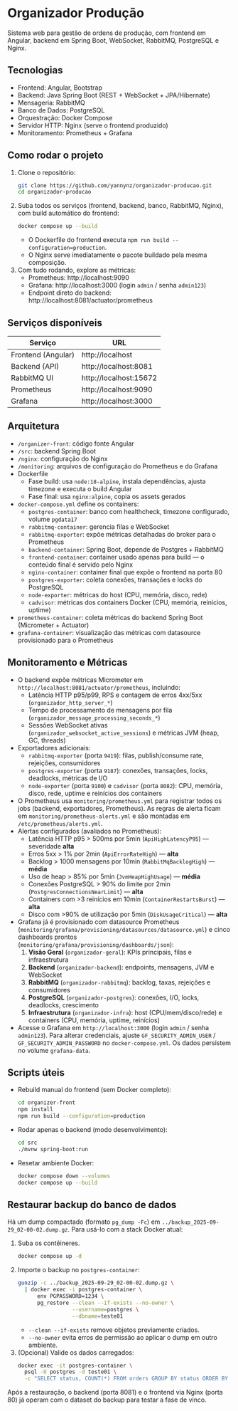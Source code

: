 Organizador Produção
====================

Sistema web para gestão de ordens de produção, com frontend em Angular, backend em Spring Boot, WebSocket, RabbitMQ, PostgreSQL e Nginx.

Tecnologias
-----------
- Frontend: Angular, Bootstrap
- Backend: Java Spring Boot (REST + WebSocket + JPA/Hibernate)
- Mensageria: RabbitMQ
- Banco de Dados: PostgreSQL
- Orquestração: Docker Compose
- Servidor HTTP: Nginx (serve o frontend produzido)
- Monitoramento: Prometheus + Grafana

Como rodar o projeto
--------------------
1. Clone o repositório:
   ```bash
   git clone https://github.com/yannynz/organizador-producao.git
   cd organizador-producao
   ```
2. Suba todos os serviços (frontend, backend, banco, RabbitMQ, Nginx), com build automático do frontend:
   ```bash
   docker compose up --build
   ```
   - O Dockerfile do frontend executa `npm run build --configuration=production`.
   - O Nginx serve imediatamente o pacote buildado pela mesma composição.
3. Com tudo rodando, explore as métricas:
   - Prometheus: http://localhost:9090 
   - Grafana: http://localhost:3000 (login `admin` / senha `admin123`)
   - Endpoint direto do backend: http://localhost:8081/actuator/prometheus

Serviços disponíveis
--------------------
| Serviço          | URL                        |
| ---------------- | -------------------------- |
| Frontend (Angular)| http://localhost          |
| Backend (API)    | http://localhost:8081      |
| RabbitMQ UI      | http://localhost:15672     |
| Prometheus       | http://localhost:9090      |
| Grafana          | http://localhost:3000      |

Arquitetura
-----------
- `/organizer-front`: código fonte Angular
- `/src`: backend Spring Boot
- `/nginx`: configuração do Nginx
- `/monitoring`: arquivos de configuração do Prometheus e do Grafana
- Dockerfile
  - Fase build: usa `node:18-alpine`, instala dependências, ajusta timezone e executa o build Angular
  - Fase final: usa `nginx:alpine`, copia os assets gerados
- `docker-compose.yml` define os containers:
  - `postgres-container`: banco com healthcheck, timezone configurado, volume `pgdata17`
  - `rabbitmq-container`: gerencia filas e WebSocket
  - `rabbitmq-exporter`: expõe métricas detalhadas do broker para o Prometheus
  - `backend-container`: Spring Boot, depende de Postgres + RabbitMQ
  - `frontend-container`: container usado apenas para build — o conteúdo final é servido pelo Nginx
  - `nginx-container`: container final que expõe o frontend na porta 80
  - `postgres-exporter`: coleta conexões, transações e locks do PostgreSQL
  - `node-exporter`: métricas do host (CPU, memória, disco, rede)
  - `cadvisor`: métricas dos containers Docker (CPU, memória, reinícios, uptime)
- `prometheus-container`: coleta métricas do backend Spring Boot (Micrometer + Actuator)
- `grafana-container`: visualização das métricas com datasource provisionado para o Prometheus

Monitoramento e Métricas
------------------------
- O backend expõe métricas Micrometer em `http://localhost:8081/actuator/prometheus`, incluindo:
  - Latência HTTP p95/p99, RPS e contagem de erros 4xx/5xx (`organizador_http_server_*`)
  - Tempo de processamento de mensagens por fila (`organizador_message_processing_seconds_*`)
  - Sessões WebSocket ativas (`organizador_websocket_active_sessions`) e métricas JVM (heap, GC, threads)
- Exportadores adicionais:
  - `rabbitmq-exporter` (porta `9419`): filas, publish/consume rate, rejeições, consumidores
  - `postgres-exporter` (porta `9187`): conexões, transações, locks, deadlocks, métricas de I/O
  - `node-exporter` (porta `9100`) e `cadvisor` (porta `8082`): CPU, memória, disco, rede, uptime e reinícios dos containers
- O Prometheus usa `monitoring/prometheus.yml` para registrar todos os jobs (backend, exportadores, Prometheus). As regras de alerta ficam em `monitoring/prometheus-alerts.yml` e são montadas em `/etc/prometheus/alerts.yml`.
- Alertas configurados (avaliados no Prometheus):
  - Latência HTTP p95 > 500ms por 5min (`ApiHighLatencyP95`) — severidade **alta**
  - Erros 5xx > 1% por 2min (`ApiErrorRateHigh`) — **alta**
  - Backlog > 1000 mensagens por 10min (`RabbitMqBacklogHigh`) — **média**
  - Uso de heap > 85% por 5min (`JvmHeapHighUsage`) — **média**
  - Conexões PostgreSQL > 90% do limite por 2min (`PostgresConnectionsNearLimit`) — **alta**
  - Containers com >3 reinícios em 10min (`ContainerRestartsBurst`) — **alta**
  - Disco com >90% de utilização por 5min (`DiskUsageCritical`) — **alta**
- Grafana já é provisionado com datasource Prometheus (`monitoring/grafana/provisioning/datasources/datasource.yml`) e cinco dashboards prontos (`monitoring/grafana/provisioning/dashboards/json`):
  1. **Visão Geral** (`organizador-geral`): KPIs principais, filas e infraestrutura
  2. **Backend** (`organizador-backend`): endpoints, mensagens, JVM e WebSocket
  3. **RabbitMQ** (`organizador-rabbitmq`): backlog, taxas, rejeições e consumidores
  4. **PostgreSQL** (`organizador-postgres`): conexões, I/O, locks, deadlocks, crescimento
  5. **Infraestrutura** (`organizador-infra`): host (CPU/mem/disco/rede) e containers (CPU, memória, uptime, reinícios)
- Acesse o Grafana em `http://localhost:3000` (login `admin` / senha `admin123`). Para alterar credenciais, ajuste `GF_SECURITY_ADMIN_USER` / `GF_SECURITY_ADMIN_PASSWORD` no `docker-compose.yml`. Os dados persistem no volume `grafana-data`.

Scripts úteis
-------------
- Rebuild manual do frontend (sem Docker completo):
  ```bash
  cd organizer-front
  npm install
  npm run build --configuration=production
  ```
- Rodar apenas o backend (modo desenvolvimento):
  ```bash
  cd src
  ./mvnw spring-boot:run
  ```
- Resetar ambiente Docker:
  ```bash
  docker compose down --volumes
  docker compose up --build
  ```

Restaurar backup do banco de dados
----------------------------------
Há um dump compactado (formato `pg_dump -Fc`) em `../backup_2025-09-29_02-00-02.dump.gz`. Para usá-lo com a stack Docker atual:

1. Suba os contêineres.
   ```bash
   docker compose up -d
   ```
2. Importe o backup no `postgres-container`:
   ```bash
   gunzip -c ../backup_2025-09-29_02-00-02.dump.gz \
     | docker exec -i postgres-container \
         env PGPASSWORD=1234 \
         pg_restore --clean --if-exists --no-owner \
                    --username=postgres \
                    --dbname=teste01
   ```
   - `--clean --if-exists` remove objetos previamente criados.
   - `--no-owner` evita erros de permissão ao aplicar o dump em outro ambiente.
3. (Opcional) Valide os dados carregados:
   ```bash
   docker exec -it postgres-container \
     psql -U postgres -d teste01 \
     -c "SELECT status, COUNT(*) FROM orders GROUP BY status ORDER BY status;"
   ```

Após a restauração, o backend (porta 8081) e o frontend via Nginx (porta 80) já operam com o dataset do backup para testar a fase de vinco.
